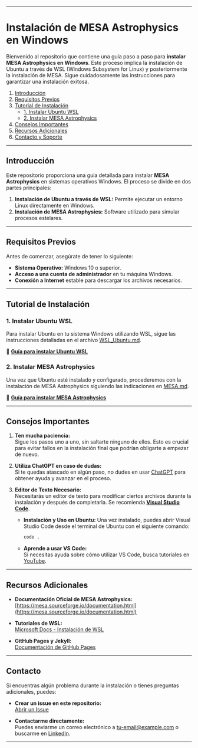
---

# Instalación de MESA Astrophysics en Windows

Bienvenido al repositorio que contiene una guía paso a paso para **instalar MESA Astrophysics en Windows**. Este proceso implica la instalación de Ubuntu a través de WSL (Windows Subsystem for Linux) y posteriormente la instalación de MESA. Sigue cuidadosamente las instrucciones para garantizar una instalación exitosa.

1. [Introducción](#introducción)
2. [Requisitos Previos](#requisitos-previos)
3. [Tutorial de Instalación](#tutorial-de-instalación)
    - [1. Instalar Ubuntu WSL](#1-instalar-ubuntu-wsl)
    - [2. Instalar MESA Astrophysics](#2-instalar-mesa-astrophysics)
4. [Consejos Importantes](#consejos-importantes)
5. [Recursos Adicionales](#recursos-adicionales)
6. [Contacto y Soporte](#contacto-y-soporte)

---

## Introducción

Este repositorio proporciona una guía detallada para instalar **MESA Astrophysics** en sistemas operativos Windows. El proceso se divide en dos partes principales:

1. **Instalación de Ubuntu a través de WSL:** Permite ejecutar un entorno Linux directamente en Windows.
2. **Instalación de MESA Astrophysics:** Software utilizado para simular procesos estelares.

---

## Requisitos Previos

Antes de comenzar, asegúrate de tener lo siguiente:

- **Sistema Operativo:** Windows 10 o superior.
- **Acceso a una cuenta de administrador** en tu máquina Windows.
- **Conexión a Internet** estable para descargar los archivos necesarios.

---

## Tutorial de Instalación

### 1. Instalar Ubuntu WSL

Para instalar Ubuntu en tu sistema Windows utilizando WSL, sigue las instrucciones detalladas en el archivo [WSL_Ubuntu.md](WSL_Ubuntu.md).

🔗 **[Guía para instalar Ubuntu WSL](WSL_Ubuntu.md)**

### 2. Instalar MESA Astrophysics

Una vez que Ubuntu esté instalado y configurado, procederemos con la instalación de MESA Astrophysics siguiendo las indicaciones en [MESA.md](MESA.md).

🔗 **[Guía para instalar MESA Astrophysics](MESA.md)**

---

## Consejos Importantes

1. **Ten mucha paciencia:**  
   Sigue los pasos uno a uno, sin saltarte ninguno de ellos. Esto es crucial para evitar fallos en la instalación final que podrían obligarte a empezar de nuevo.

2. **Utiliza ChatGPT en caso de dudas:**  
   Si te quedas atascado en algún paso, no dudes en usar [ChatGPT](https://chat.openai.com/) para obtener ayuda y avanzar en el proceso.

3. **Editor de Texto Necesario:**  
   Necesitarás un editor de texto para modificar ciertos archivos durante la instalación y después de completarla. Se recomienda **[Visual Studio Code](https://code.visualstudio.com/download)**.

   - **Instalación y Uso en Ubuntu:**
     Una vez instalado, puedes abrir Visual Studio Code desde el terminal de Ubuntu con el siguiente comando:

     ```bash
     code .
     ```

   - **Aprende a usar VS Code:**  
     Si necesitas ayuda sobre cómo utilizar VS Code, busca tutoriales en [YouTube](https://www.youtube.com/watch?v=CxF3ykWP1H4).

---

##  Recursos Adicionales

- **Documentación Oficial de MESA Astrophysics:**  
  [https://mesa.sourceforge.io/documentation.html](https://mesa.sourceforge.io/documentation.html)

- **Tutoriales de WSL:**  
  [Microsoft Docs - Instalación de WSL](https://docs.microsoft.com/es-es/windows/wsl/install)

- **GitHub Pages y Jekyll:**  
  [Documentación de GitHub Pages](https://docs.github.com/es/pages)

---

## Contacto

Si encuentras algún problema durante la instalación o tienes preguntas adicionales, puedes:

- **Crear un issue en este repositorio:**  
  [Abrir un Issue](https://github.com/francandon/Windows-MESA-Installation/issues)

- **Contactarme directamente:**  
  Puedes enviarme un correo electrónico a [tu-email@example.com](mailto:francandon@unizar.es) o buscarme en [LinkedIn](https://www.linkedin.com/in/francandon/).

---

